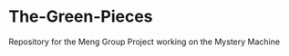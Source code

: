 The-Green-Pieces
================

Repository for the Meng Group Project working on the Mystery Machine
